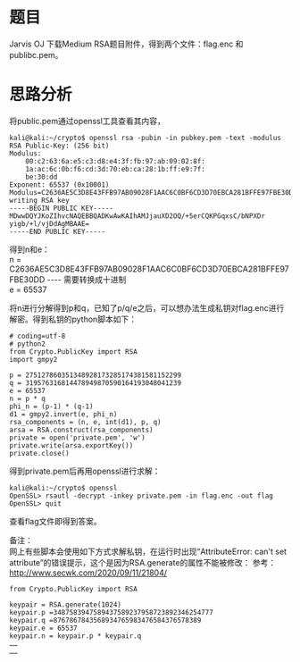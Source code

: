 # 题目  
Jarvis OJ 下载Medium RSA题目附件，得到两个文件：flag.enc 和 publibc.pem。

# 思路分析  
将public.pem通过openssl工具查看其内容，  
```
kali@kali:~/crypto$ openssl rsa -pubin -in pubkey.pem -text -modulus
RSA Public-Key: (256 bit)
Modulus:
    00:c2:63:6a:e5:c3:d8:e4:3f:fb:97:ab:09:02:8f:
    1a:ac:6c:0b:f6:cd:3d:70:eb:ca:28:1b:ff:e9:7f:
    be:30:dd
Exponent: 65537 (0x10001)
Modulus=C2636AE5C3D8E43FFB97AB09028F1AAC6C0BF6CD3D70EBCA281BFFE97FBE30DD
writing RSA key
-----BEGIN PUBLIC KEY-----
MDwwDQYJKoZIhvcNAQEBBQADKwAwKAIhAMJjauXD2OQ/+5erCQKPGqxsC/bNPXDr
yigb/+l/vjDdAgMBAAE=
-----END PUBLIC KEY-----
```  
得到n和e：  
n = C2636AE5C3D8E43FFB97AB09028F1AAC6C0BF6CD3D70EBCA281BFFE97FBE30DD  ---- 需要转换成十进制  
e = 65537

将n进行分解得到p和q，已知了p/q/e之后，可以想办法生成私钥对flag.enc进行解密。得到私钥的python脚本如下：  
```
# coding=utf-8
# python2
from Crypto.PublicKey import RSA
import gmpy2

p = 275127860351348928173285174381581152299
q = 319576316814478949870590164193048041239
e = 65537
n = p * q
phi_n = (p-1) * (q-1)
d1 = gmpy2.invert(e, phi_n)
rsa_components = (n, e, int(d1), p, q)
arsa = RSA.construct(rsa_components)
private = open('private.pem', 'w')
private.write(arsa.exportKey())
private.close()
```  
得到private.pem后再用openssl进行求解：
```
kali@kali:~/crypto$ openssl
OpenSSL> rsautl -decrypt -inkey private.pem -in flag.enc -out flag
OpenSSL> quit
```
查看flag文件即得到答案。

备注：  
网上有些脚本会使用如下方式求解私钥，在运行时出现“AttributeError: can't set attribute”的错误提示，这个是因为RSA.generate的属性不能被修改：
参考：http://www.secwk.com/2020/09/11/21804/
```
from Crypto.PublicKey import RSA

keypair = RSA.generate(1024)
keypair.p =3487583947589437589237958723892346254777
keypair.q =8767867843568934765983476584376578389
keypair.e = 65537
keypair.n = keypair.p * keypair.q
……
……
```
